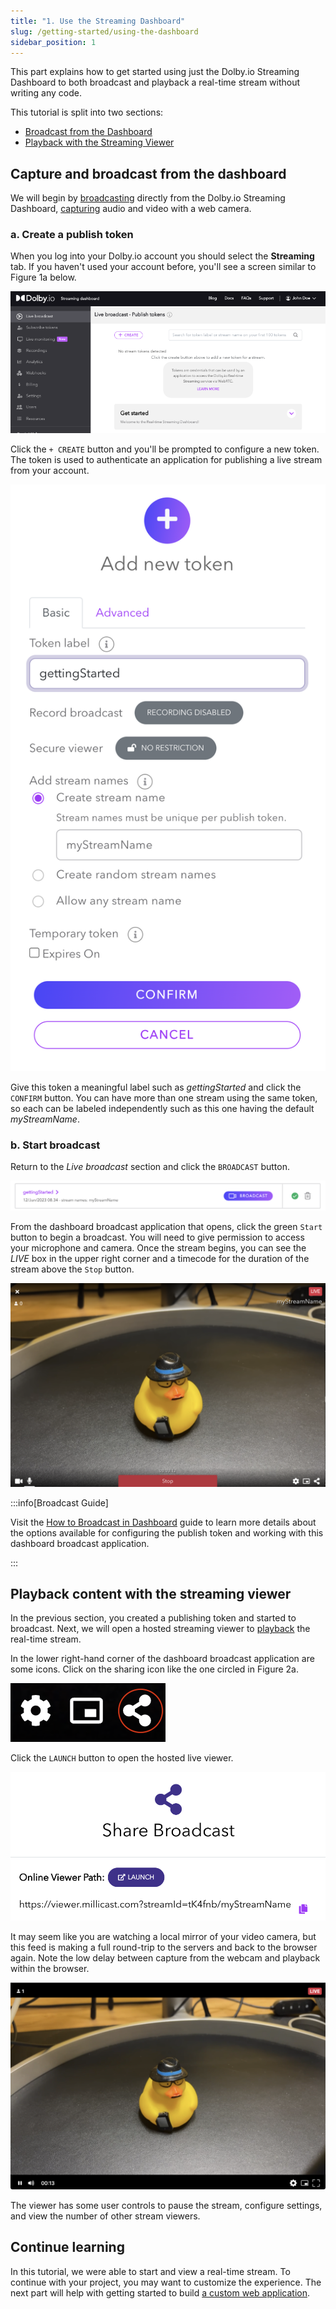 ```yaml
---
title: "1. Use the Streaming Dashboard"
slug: /getting-started/using-the-dashboard
sidebar_position: 1
---
```

This part explains how to get started using just the Dolby.io Streaming Dashboard to both broadcast and playback a real-time stream without writing any code.

This tutorial is split into two sections:

- [Broadcast from the Dashboard](#capture-and-broadcast-from-the-dashboard)
- [Playback with the Streaming Viewer](#playback-content-with-the-streaming-viewer)

## Capture and broadcast from the dashboard

We will begin by [broadcasting](/millicast/broadcast/index.mdx) directly from the Dolby.io Streaming Dashboard, [capturing](/millicast/capture/index.mdx) audio and video with a web camera.

### a. Create a publish token

When you log into your Dolby.io account you should select the **Streaming** tab. If you haven't used your account before, you'll see a screen similar to Figure 1a below.

![](../assets/img/dashboard-tokens-empty.png)

Click the `+ CREATE` button and you'll be prompted to configure a new token.  The token is used to authenticate an application for publishing a live stream from your account.

![](../assets/img/dolbyio-streaming-add-new-token-popup.png)

Give this token a meaningful label such as _gettingStarted_ and click the `CONFIRM` button. You can have more than one stream using the same token, so each can be labeled independently such as this one having the default _myStreamName_.

### b. Start broadcast

Return to the _Live broadcast_ section and click the `BROADCAST` button.

![](../assets/img/dolbyio-streaming-broadcast-button.png)

From the dashboard broadcast application that opens, click the green `Start` button to begin a broadcast. You will need to give permission to access your microphone and camera. Once the stream begins, you can see the _LIVE_ box in the upper right corner and a timecode for the duration of the stream above the `Stop` button.

![](../assets/img/dolbyio-streaming-dashboard-broadcast.png)

:::info[Broadcast Guide]

Visit the [How to Broadcast in Dashboard](/millicast/streaming-dashboard/how-to-broadcast-in-dashboard.md) guide to learn more details about the options available for configuring the publish token and working with this dashboard broadcast application.

:::

## Playback content with the streaming viewer

In the previous section, you created a publishing token and started to broadcast. Next, we will open a hosted streaming viewer to [playback](/millicast/playback/index.md) the real-time stream.

In the lower right-hand corner of the dashboard broadcast application are some icons. Click on the sharing icon like the one circled in Figure 2a.

![](../assets/img/dolbyio-share-broadcast-icon.png)

Click the `LAUNCH` button to open the hosted live viewer.

![](../assets/img/dolbyio-share-broadcast-launch.png)

It may seem like you are watching a local mirror of your video camera, but this feed is making a full round-trip to the servers and back to the browser again. Note the low delay between capture from the webcam and playback within the browser.

![](../assets/img/dolbyio-streaming-dashboard-playback-viewer.png)

The viewer has some user controls to pause the stream, configure settings, and view the number of other stream viewers.

## Continue learning

In this tutorial, we were able to start and view a real-time stream. To continue with your project, you may want to customize the experience. The next part will help with getting started to build [a custom web application](/millicast/getting-started/creating-real-time-streaming-web-app.md).
